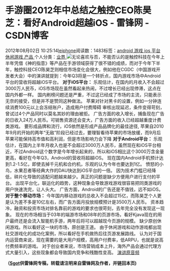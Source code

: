 
# 手游圈2012年中总结之触控CEO陈昊芝：看好Android超越iOS - 雷锋网 - CSDN博客


2012年08月02日 10:25:14[leiphone](https://me.csdn.net/leiphone)阅读数：1483标签：[android																](https://so.csdn.net/so/search/s.do?q=android&t=blog)[游戏																](https://so.csdn.net/so/search/s.do?q=游戏&t=blog)[ios																](https://so.csdn.net/so/search/s.do?q=ios&t=blog)[平台																](https://so.csdn.net/so/search/s.do?q=平台&t=blog)[休闲游戏																](https://so.csdn.net/so/search/s.do?q=休闲游戏&t=blog)[产品																](https://so.csdn.net/so/search/s.do?q=产品&t=blog)[
							](https://so.csdn.net/so/search/s.do?q=休闲游戏&t=blog)[
																					](https://so.csdn.net/so/search/s.do?q=平台&t=blog)个人分类：[业界																](https://blog.csdn.net/leiphone/article/category/873390)
[
																								](https://so.csdn.net/so/search/s.do?q=平台&t=blog)
[
				](https://so.csdn.net/so/search/s.do?q=ios&t=blog)
[
			](https://so.csdn.net/so/search/s.do?q=ios&t=blog)
[
		](https://so.csdn.net/so/search/s.do?q=游戏&t=blog)
[
	](https://so.csdn.net/so/search/s.do?q=android&t=blog)
![](http://www.leiphone.com/wp-content/uploads/2012/08/chz.png)无论喜欢与否，不能否认的是触控科技在今年上半年凭借《神的指意》等产品在手游领域获得了很不错的成绩，而对于今年下半年，触控科技CEO陈昊芝则相信市场变化会很大，例如他在CGDC（中国游戏开发者大会）中的演讲就提到：今年Q3将是一个转折点，国内游戏市场中Android平台的营收将超越iOS平台。
**对于iOS平台：**
乐观估计，在国内的月收入不会超过3000万人民币，iOS市场现在虽然看起来热闹，不过增长已经出现停滞，这点在国内外都一样。
国内刷榜问题还是严重，不过这已经成了市场的主流，只能表示无奈的接受，但是并不是赞同这种做法。
苹果对针对黑卡的设置，例如一分钟连续消费100元以上会冻结账户，造成用户付费障碍
审核出现延迟，条件变得苛刻，曾试过4个产品同时以莫名其妙的理由被拒。
广告方面的收入增长，捕鱼现在广告的日收入24万人民币。可销售资源还会变大，广告方面的收入已经超越重度计费类游戏。
要形成品牌和流行，iOS依然是形成产品品牌化的最佳途径,
苹果自2010年9月的开始的两年“无敌”阶段已经过去，要理智看待苹果的市场放缓，而9月后苹果可能保持高市值和高利润，但是市场影响力会下降
**对于Android平台：**
乐观估计，在国内上半年月收入也是不会超过3000万人民币，虽然现在和iOS平台相近，不过Android这个数字是今年增长起来的，所以和iOS相比这个3000万含金量更高，看好在今年Q3，Android的营收将超越iOS。
现在国内Android手机预计达到1.2-1.5亿，即使去掉千元机和合约机，乐观的认为今年也要达到1亿。
愤怒的小鸟，水果忍者等经典大作的DAU快达到iOS平台的一倍。
因为技术门槛已经降低，碎片化导致的适配问题越来越少。真正的问题是缺少方便用户进行支付的平台。
出现平台化，联运化的趋势，这种现象会导致游戏游戏很容易把同类游戏的用户快速洗完，让人头大。
广告方面，Android的广告还是不值钱，远不如iOS。
**对于整个移动市场：**
今年国内移动游戏的总收入不会超过15亿，而陈昊芝个人更是认为差不多是10亿左右，而广告方面月投放规模预计是3500万人民币。
资本趋冷，融资和投资市场对排名靠前的游戏的要求也很苛刻，去年完全没有发现这一现象。
现在的市场相当于03年的端游市场和08年的页游市场，看好Kjava现在的用户最终还是会流入智能机手游，两年后将可以超越现今页游的规模。
缺少原创休闲游戏。所以看好这一块的市场，原创是王道。
由于休闲游戏和动作游戏都出现社交游戏化的成功化案例，所以看好在手机做热后往页游发展路线。
认为对于国内运营商来说，现在需要的是大用户规模，高用户付费率，低ARPU，也就是说高付费频率的游戏。
对于创业者来说，市场营销成本上升，海外产品会通过代理方式大量引入，这些现象都会导致国内竞争和残酷性变高。
[演讲原音频](http://www.sfw.cn/xinwen/index.asp?iid=390524)

**（****[Sgot](http://www.leiphone.com/author/sgot)****供****雷锋网****专稿，转载请注明来自雷锋网及作者，并链回本页)**

